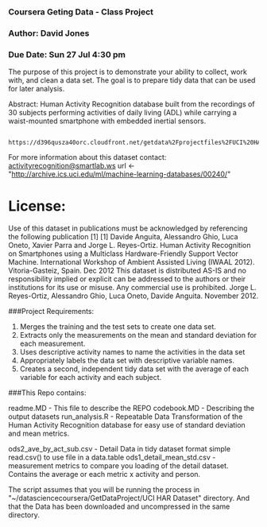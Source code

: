 ###   Coursera Geting Data - Class Project
###   Author: David Jones
###   Due Date: Sun 27 Jul 4:30 pm

  The purpose of this project is to demonstrate your ability to collect, work with, and clean a data set. The goal is to prepare tidy data that can be used for later analysis. 

      
Abstract: Human Activity Recognition database built from the recordings of 30 subjects performing activities of daily living (ADL) while carrying a waist-mounted smartphone with embedded inertial sensors.

      https://d396qusza40orc.cloudfront.net/getdata%2Fprojectfiles%2FUCI%20HAR%20Dataset.zip 

For more information about this dataset contact: activityrecognition@smartlab.ws
         url <- "http://archive.ics.uci.edu/ml/machine-learning-databases/00240/"

   License:
   ========
Use of this dataset in publications must be acknowledged by referencing the following publication [1] 
[1] Davide Anguita, Alessandro Ghio, Luca Oneto, Xavier Parra and Jorge L. Reyes-Ortiz. Human Activity Recognition on Smartphones using a Multiclass Hardware-Friendly Support Vector Machine. International Workshop of Ambient Assisted Living (IWAAL 2012). Vitoria-Gasteiz, Spain. Dec 2012
This dataset is distributed AS-IS and no responsibility implied or explicit can be addressed to the authors or their institutions for its use or misuse. Any commercial use is prohibited.
Jorge L. Reyes-Ortiz, Alessandro Ghio, Luca Oneto, Davide Anguita. November 2012.

###Project Requirements:

 1. Merges the training and the test sets to create one data set.
 2. Extracts only the measurements on the mean and standard deviation for each measurement. 
 3. Uses descriptive activity names to name the activities in the data set
 4. Appropriately labels the data set with descriptive variable names. 
 5. Creates a second, independent tidy data set with the average of each variable for each activity and each subject. 

###This Repo contains:

readme.MD - This file to describe the REPO
codebook.MD - Describing the output datasets
run_analysis.R - Repeatable Data Transformation of the Human Activity Recognition database for easy use of standard deviation and mean metrics.

ods2_ave_by_act_sub.csv - Detail Data in tidy dataset format simple read.csv() to use file in a data.table
ods1_detail_mean_std.csv - measurement metrics to compare you loading of the detail dataset.  Contains the average or each metric x activity and person.

The script assumes that you will be running the process in "~/datasciencecoursera/GetDataProject/UCI HAR Dataset" directory.  And that the Data has been downloaded and uncompressed in the same directory.



